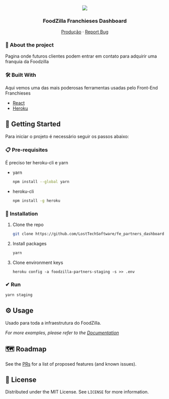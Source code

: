 <!-- PROJECT LOGO -->
<br />
<p align="center">
  <a>
    <img src="https://user-images.githubusercontent.com/37854189/127693722-90fe6ea7-60c9-40d5-9a53-9e5e5d971866.jpg">
  </a>

  <h3 align="center">FoodZilla Franchieses Dashboard</h3>

  <p align="center">
    <a href=https://franqueado.foodzilla.com.br/>Produção</a>
    ·
    <a href="https://helpcenter.foodzilla.com.br">Report Bug</a>
  </p>
</p>


<!-- ABOUT THE PROJECT -->

### 🔔 About the project

Pagina onde futuros clientes podem entrar em contato para adquirir uma franquia da Foodzilla

### 🛠️ Built With

Aqui vemos uma das mais poderosas ferramentas usadas pelo Front-End Franchieses

- [React](https://pt-br.reactjs.org/)
- [Heroku](https://heroku.coms)

<!-- GETTING STARTED -->

## 🚀 Getting Started

Para iniciar o projeto é necessário seguir os passos abaixo:

### 📋 Pre-requisites

É preciso ter heroku-cli e yarn

- yarn

  ```sh
  npm install --global yarn
  ```

- heroku-cli
  ```sh
  npm install -g heroku
  ```

### 🔧 Installation

1. Clone the repo
   ```sh
   git clone https://github.com/LostTechSoftware/fe_partners_dashboard
   ```
2. Install packages
   ```sh
   yarn
   ```
3. Clone environment keys
   ```JS
   heroku config -a foodzilla-partners-staging -s >> .env
   ```
### ✔ Run

```bash
yarn staging
```   

<!-- USAGE EXAMPLES -->

## ⚙️ Usage

Usado para toda a infraestrutura do FoodZilla.

_For more examples, please refer to the [Documentation](https://www.notion.so/foodzillabr/Engineering-Wiki-c8f9d76fc8c5490dbdd321dcf9e05e3f)_

<!-- ROADMAP -->

## 🗺 Roadmap

See the [PRs](https://github.com/LostTechSoftware/fe_franchieses/pulls) for a list of proposed features (and known issues).

<!-- CONTRIBUTING -->

## 📄 License

Distributed under the MIT License. See `LICENSE` for more information.

<!-- CONTACT -->

<!-- MARKDOWN LINKS & IMAGES -->

[product-screenshot]: images/screenshot.png
